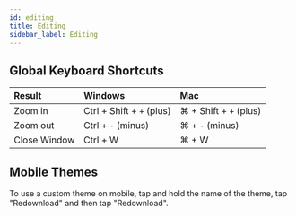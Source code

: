 ```yaml
---
id: editing
title: Editing
sidebar_label: Editing
---
```

## Global Keyboard Shortcuts

| Result                | Windows              | Mac 
| :------------         | :-----------------   | :----
| Zoom in     | Ctrl + Shift + `+` (plus) | ⌘ + Shift + `+` (plus) 
| Zoom out    | Ctrl + `-`    (minus)       | ⌘ + `-` (minus) 
| Close Window | Ctrl + W                    | ⌘ + W

## Mobile Themes

To use a custom theme on mobile, tap and hold the name of the theme, tap "Redownload" and then tap "Redownload".   